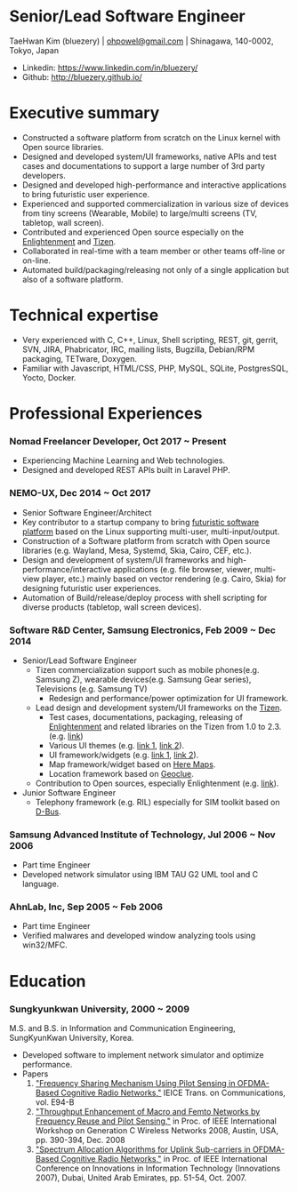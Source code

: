 # Senior/Lead Software Engineer

TaeHwan Kim (bluezery) | ohpowel@gmail.com | Shinagawa, 140-0002, Tokyo, Japan
* Linkedin: https://www.linkedin.com/in/bluezery/
* Github: http://bluezery.github.io/

# Executive summary
* Constructed a software platform from scratch on the Linux kernel with Open source libraries.
* Designed and developed system/UI frameworks, native APIs and test cases and documentations to support a large number of 3rd party developers.
* Designed and developed high-performance and interactive applications to bring futuristic user experience.
* Experienced and supported commercialization in various size of devices from tiny screens (Wearable, Mobile) to large/multi screens (TV, tabletop, wall screen).
* Contributed and experienced Open source especially on the [Enlightenment](https://www.enlightenment.org/) and [Tizen](https://www.tizen.org/).
* Collaborated in real-time with a team member or other teams off-line or on-line.
* Automated build/packaging/releasing not only of a single application but also of a software platform.

# Technical expertise
* Very experienced with C, C++, Linux, Shell scripting, REST, git, gerrit, SVN, JIRA, Phabricator, IRC, mailing lists, Bugzilla, Debian/RPM packaging, TETware, Doxygen.
* Familiar with Javascript, HTML/CSS, PHP, MySQL, SQLite, PostgresSQL, Yocto, Docker.

# Professional Experiences
### Nomad Freelancer Developer, Oct 2017 ~ Present
* Experiencing Machine Learning and Web technologies.
* Designed and developed REST APIs built in Laravel PHP.

### NEMO-UX, Dec 2014 ~ Oct 2017
* Senior Software Engineer/Architect
* Key contributor to a startup company to bring [futuristic software platform](https://www.youtube.com/watch?v=F-VnCznz7A0) based on the Linux supporting multi-user, multi-input/output.
* Construction of a Software platform from scratch with Open source libraries (e.g. Wayland, Mesa, Systemd, Skia, Cairo, CEF, etc.).
* Design and development of system/UI frameworks and high-performance/interactive applications (e.g. file browser, viewer, multi-view player, etc.) mainly based on vector rendering (e.g. Cairo, Skia) for designing futuristic user experiences.
* Automation of Build/release/deploy process with shell scripting for diverse products (tabletop, wall screen devices).

### Software R&D Center, Samsung Electronics, Feb 2009 ~ Dec 2014
* Senior/Lead Software Engineer
    * Tizen commercialization support such as mobile phones(e.g. Samsung Z), wearable devices(e.g. Samsung Gear series), Televisions (e.g. Samsung TV)
        * Redesign and performance/power optimization for UI framework.
    * Lead design and development system/UI frameworks on the [Tizen](https://www.tizen.org/).
        * Test cases, documentations, packaging, releasing of [Enlightenment](https://www.enlightenment.org/) and related libraries on the Tizen from 1.0 to 2.3. (e.g. [link](https://review.tizen.org/git/?a=project_list&s=framework%2Fuifw%2F%28ecore%7Cedbus%7Cedje%7Ceet%7Ceeze%7Cefreet%7Ceina%7Ceio%7Celementary%7Cembryo%7Cemotion%7Cethumb%7Cevas%7Cexpedite%7Charfbuzz%7Celm-misc%7Cedje-multisense-plugin%7Cefl-assist%7Cefl-theme-tizen%7Cefl-theme-white%29&sr=1&btnS=Search))
        * Various UI themes (e.g. [link 1](https://review.tizen.org/git/?p=framework%2Fuifw%2Fefl-theme-white.git&a=search&h=HEAD&st=author&s=the81.kim%40samsung.com), [link 2](https://review.tizen.org/git/?p=framework%2Fuifw%2Fefl-theme-tizen.git&a=search&h=HEAD&st=author&s=the81.kim%40samsung.com)).
        * UI framework/widgets (e.g. [link 1](https://review.tizen.org/git/?p=framework%2Fuifw%2Felementary.git&a=search&h=b4d93e1e51bcb289a8571a323515a308397ba450&st=author&s=the81.kim%40samsung.com), [link 2](https://review.tizen.org/git/?p=profile%2Fmobile%2Felementary.git&a=search&h=HEAD&st=author&s=the81.kim%40samsung.com)).
        * Map framework/widget based on [Here Maps](https://wego.here.com/).
        * Location framework based on [Geoclue](
    https://www.freedesktop.org/wiki/Software/GeoClue/).
    * Contribution to Open sources, especially Enlightenment (e.g. [link](https://phab.enlightenment.org/search/query/ia23VwHIO7fL/#R)).
* Junior Software Engineer
    * Telephony framework (e.g. RIL) especially for SIM toolkit based on [D-Bus](https://www.freedesktop.org/wiki/Software/dbus/).

### Samsung Advanced Institute of Technology, Jul 2006 ~ Nov 2006
* Part time Engineer
* Developed network simulator using IBM TAU G2 UML tool and C language.

### AhnLab, Inc, Sep 2005 ~ Feb 2006
* Part time Engineer
* Verified malwares and developed window analyzing tools using win32/MFC.

# Education
### Sungkyunkwan University, 2000 ~ 2009
M.S. and B.S. in Information and Communication Engineering, SungKyunKwan University, Korea.
* Developed software to implement network simulator and optimize performance.
* Papers
  1. ["Frequency Sharing Mechanism Using Pilot Sensing in OFDMA-Based Cognitive Radio Networks,"](https://www.jstage.jst.go.jp/article/transcom/E94.B/4/E94.B_4_986/_article) IEICE Trans. on Communications, vol. E94-B
  2. ["Throughput Enhancement of Macro and Femto Networks by Frequency Reuse and Pilot Sensing,"](http://ieeexplore.ieee.org/document/4745099/) in Proc. of IEEE International Workshop on Generation C Wireless Networks 2008, Austin, USA, pp. 390-394, Dec. 2008
  3. ["Spectrum Allocation Algorithms for Uplink Sub-carriers in OFDMA-Based Cognitive Radio Networks,"](http://ieeexplore.ieee.org/document/4430368/) in Proc. of IEEE International Conference on Innovations in Information Technology (Innovations 2007), Dubai, United Arab Emirates, pp. 51-54, Oct. 2007.